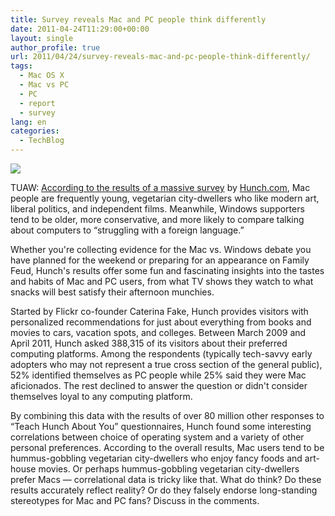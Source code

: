 ```yaml
---
title: Survey reveals Mac and PC people think differently
date: 2011-04-24T11:29:00+00:00
layout: single
author_profile: true
url: 2011/04/24/survey-reveals-mac-and-pc-people-think-differently/
tags:
  - Mac OS X
  - Mac vs PC
  - PC
  - report
  - survey
lang: en
categories: 
  - TechBlog
---
```

[![](http://2.bp.blogspot.com/-wBCBh8e1hzI/TbQCHQQZfSI/AAAAAAAAD2o/Ig2u9aL3nMY/s1600/mac-v-pc-2011-04-22.jpg)](http://2.bp.blogspot.com/-wBCBh8e1hzI/TbQCHQQZfSI/AAAAAAAAD2o/Ig2u9aL3nMY/s1600/mac-v-pc-2011-04-22.jpg)

TUAW: [According to the results of a massive survey](http://blog.hunch.com/?p=45344) by [Hunch.com](http://hunch.com/), Mac people are frequently young, vegetarian city-dwellers who like modern art, liberal politics, and independent films. Meanwhile, Windows supporters tend to be older, more conservative, and more likely to compare talking about computers to “struggling with a foreign language.”

Whether you're collecting evidence for the Mac vs. Windows debate you have planned for the weekend or preparing for an appearance on Family Feud, Hunch's results offer some fun and fascinating insights into the tastes and habits of Mac and PC users, from what TV shows they watch to what snacks will best satisfy their afternoon munchies.

Started by Flickr co-founder Caterina Fake, Hunch provides visitors with personalized recommendations for just about everything from books and movies to cars, vacation spots, and colleges. Between March 2009 and April 2011, Hunch asked 388,315 of its visitors about their preferred computing platforms. Among the respondents (typically tech-savvy early adopters who may not represent a true cross section of the general public), 52% identified themselves as PC people while 25% said they were Mac aficionados. The rest declined to answer the question or didn't consider themselves loyal to any computing platform.

By combining this data with the results of over 80 million other responses to “Teach Hunch About You” questionnaires, Hunch found some interesting correlations between choice of operating system and a variety of other personal preferences. According to the overall results, Mac users tend to be hummus-gobbling vegetarian city-dwellers who enjoy fancy foods and art-house movies. Or perhaps hummus-gobbling vegetarian city-dwellers prefer Macs — correlational data is tricky like that. What do think? Do these results accurately reflect reality? Or do they falsely endorse long-standing stereotypes for Mac and PC fans? Discuss in the comments.
